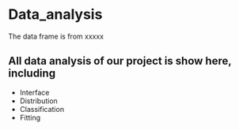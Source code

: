 # Data_analysis

The data frame is from xxxxx

## All data analysis of our project is show here, including 
- Interface
- Distribution
- Classification
- Fitting
